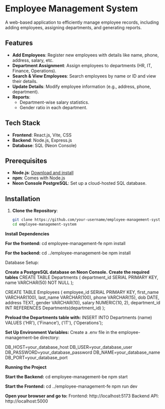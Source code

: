 # Employee Management System

A web-based application to efficiently manage employee records, including adding employees, assigning departments, and generating reports.

## Features
- **Add Employees**: Register new employees with details like name, phone, address, salary, etc.
- **Department Assignment**: Assign employees to departments (HR, IT, Finance, Operations).
- **Search & View Employees**: Search employees by name or ID and view their details.
- **Update Details**: Modify employee information (e.g., address, phone, department).
- **Reports**:
  - Department-wise salary statistics.
  - Gender ratio in each department.

## Tech Stack
- **Frontend**: React.js, Vite, CSS
- **Backend**: Node.js, Express.js
- **Database**: SQL (Neon Console)

## Prerequisites
- **Node.js**: [Download and install](https://nodejs.org/)
- **npm**: Comes with Node.js
- **Neon Console PostgreSQL**: Set up a cloud-hosted SQL database.

## Installation

1. **Clone the Repository**:
   ```bash
   git clone https://github.com/your-username/employee-management-system.git
   cd employee-management-system


**Install Dependencies**

**For the frontend:**
cd employee-management-fe
npm install

**For the backend:**
cd ../employee-management-be
npm install

Database Setup:

**Create a PostgreSQL database on Neon Console.**
**Create the required tables**
CREATE TABLE Departments (
  department_id SERIAL PRIMARY KEY,
  name VARCHAR(50) NOT NULL
);

CREATE TABLE Employees (
  employee_id SERIAL PRIMARY KEY,
  first_name VARCHAR(100),
  last_name VARCHAR(100),
  phone VARCHAR(15),
  dob DATE,
  address TEXT,
  gender VARCHAR(10),
  salary NUMERIC(10, 2),
  department_id INT REFERENCES Departments(department_id)
);

**Preload the Departments table with:**
INSERT INTO Departments (name) VALUES ('HR'), ('Finance'), ('IT'), ('Operations');

**Set Up Environment Variables:**
Create a .env file in the employee-management-be directory:

DB_HOST=your_database_host
DB_USER=your_database_user
DB_PASSWORD=your_database_password
DB_NAME=your_database_name
DB_PORT=your_database_port


**Running the Project**

**Start the Backend:**
cd employee-management-be
npm start


**Start the Frontend:**
cd ../employee-management-fe
npm run dev

**Open your browser and go to:**
Frontend: http://localhost:5173
Backend API: http://localhost:5000

